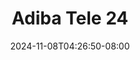 --- 
title: "Adiba Tele 24"
description: "nonton  video bokep Adiba Tele 24 gratis    "
date: 2024-11-08T04:26:50-08:00
file_code: "as3jm05gmld4"
draft: false
cover: "puofe79updnex53f.jpg"
tags: ["Adiba", "Tele", "bokep-indo", "bokep-viral", "bokep-ig"]
length: 299
fld_id: "1483867"
foldername: "Adiba"
categories: ["Adiba"]
views: 0
---